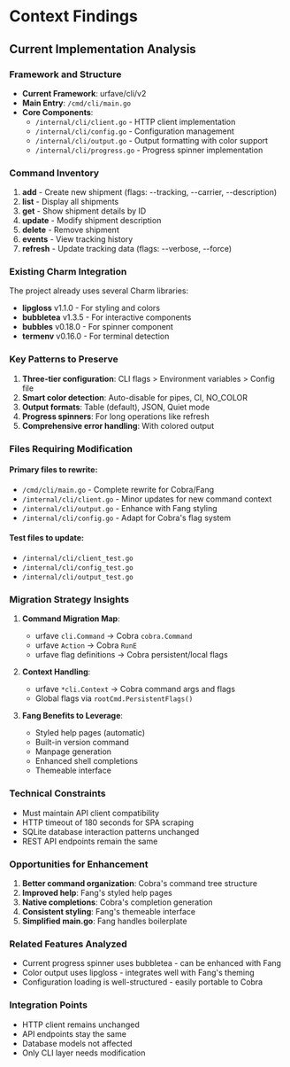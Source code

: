 # Context Findings

## Current Implementation Analysis

### Framework and Structure
- **Current Framework**: urfave/cli/v2
- **Main Entry**: `/cmd/cli/main.go` 
- **Core Components**:
  - `/internal/cli/client.go` - HTTP client implementation
  - `/internal/cli/config.go` - Configuration management
  - `/internal/cli/output.go` - Output formatting with color support
  - `/internal/cli/progress.go` - Progress spinner implementation

### Command Inventory
1. **add** - Create new shipment (flags: --tracking, --carrier, --description)
2. **list** - Display all shipments
3. **get** - Show shipment details by ID
4. **update** - Modify shipment description
5. **delete** - Remove shipment
6. **events** - View tracking history
7. **refresh** - Update tracking data (flags: --verbose, --force)

### Existing Charm Integration
The project already uses several Charm libraries:
- **lipgloss** v1.1.0 - For styling and colors
- **bubbletea** v1.3.5 - For interactive components
- **bubbles** v0.18.0 - For spinner component
- **termenv** v0.16.0 - For terminal detection

### Key Patterns to Preserve
1. **Three-tier configuration**: CLI flags > Environment variables > Config file
2. **Smart color detection**: Auto-disable for pipes, CI, NO_COLOR
3. **Output formats**: Table (default), JSON, Quiet mode
4. **Progress spinners**: For long operations like refresh
5. **Comprehensive error handling**: With colored output

### Files Requiring Modification

#### Primary files to rewrite:
- `/cmd/cli/main.go` - Complete rewrite for Cobra/Fang
- `/internal/cli/client.go` - Minor updates for new command context
- `/internal/cli/output.go` - Enhance with Fang styling
- `/internal/cli/config.go` - Adapt for Cobra's flag system

#### Test files to update:
- `/internal/cli/client_test.go`
- `/internal/cli/config_test.go`
- `/internal/cli/output_test.go`

### Migration Strategy Insights

1. **Command Migration Map**:
   - urfave `cli.Command` → Cobra `cobra.Command`
   - urfave `Action` → Cobra `RunE`
   - urfave flag definitions → Cobra persistent/local flags

2. **Context Handling**:
   - urfave `*cli.Context` → Cobra command args and flags
   - Global flags via `rootCmd.PersistentFlags()`

3. **Fang Benefits to Leverage**:
   - Styled help pages (automatic)
   - Built-in version command
   - Manpage generation
   - Enhanced shell completions
   - Themeable interface

### Technical Constraints
- Must maintain API client compatibility
- HTTP timeout of 180 seconds for SPA scraping
- SQLite database interaction patterns unchanged
- REST API endpoints remain the same

### Opportunities for Enhancement
1. **Better command organization**: Cobra's command tree structure
2. **Improved help**: Fang's styled help pages
3. **Native completions**: Cobra's completion generation
4. **Consistent styling**: Fang's themeable interface
5. **Simplified main.go**: Fang handles boilerplate

### Related Features Analyzed
- Current progress spinner uses bubbletea - can be enhanced with Fang
- Color output uses lipgloss - integrates well with Fang's theming
- Configuration loading is well-structured - easily portable to Cobra

### Integration Points
- HTTP client remains unchanged
- API endpoints stay the same
- Database models not affected
- Only CLI layer needs modification